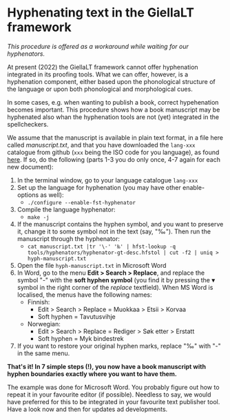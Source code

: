 Hyphenating text in the GiellaLT framework
==========================================

*This procedure is offered as a workaround while waiting for our hyphenators.*

At present (2022) the GiellaLT framework cannot offer hyphenation integrated in its proofing tools. What we can offer, however, is a hyphenation component, either based upon the phonological structure of the language or upon both phonological and morphological cues. 

In some cases, e.g. when wanting to publish a book, correct hypehenation becomes important. This procedure shows how a book manuscript may be hyphenated also whan the hyphenation tools are not (yet) integrated in the spellcheckers.

We assume that the manuscript is available in plain text format, in a file here called *manuscript.txt*, and that you have downloaded the `lang-xxx` catalogue from github (`xxx` being the ISO code for you language), as found [here](https://giellalt.github.io/LanguageModels.html). If so, do the following (parts 1-3 you do only once, 4-7 again for each new document):

1. In the terminal window, go to your language catalogue `lang-xxx`
1. Set up the language for hyphenation (you may have other enable-options as well): 
	- `./configure --enable-fst-hyphenator` 
1. Compile the language hyphenator: 
	- `make -j`
1. If the manuscript contains the hyphen symbol, and you want to preserve it, change it to some symbol not in the text (say, "‰"). Then run the manuscript through the hyphenator:
	- `cat manuscript.txt |tr '\-' '‰' |
	hfst-lookup -q tools/hyphenators/hyphenator-gt-desc.hfstol | cut -f2 | uniq > hyph-manuscript.txt`
1. Open the file `hyph-manuscript.txt` in Microsoft Word
1. In Word, go to the menu **Edit > Search > Replace**, and replace the symbol "-" with the **soft hyphen symbol** (you find it by pressing the **▾** symbol in the right corner of the *replace* textfield). When MS Word is localised, the menus have the following names:
	- Finnish: 
		- Edit > Search > Replace = Muokkaa > Etsii > Korvaa
		- Soft hyphen = Tavutusvihje
	- Norwegian:
		- Edit > Search > Replace = Rediger > Søk etter > Erstatt
		- Soft hyphen = Myk bindestrek
1. If you want to restore your original hyphen marks, replace "‰" with "-" in the same menu.

**That's it! In 7 simple steps (!), you now have a book manuscript with hyphen boundaries exactly where you want to have them.**

The example was done for Microsoft Word. You probably figure out how to repeat it in your favourite editor (if possible). Needless to say, we would have preferred for this to be integrated in your favourite text publisher tool. Have a look now and then for updates ad developments.

